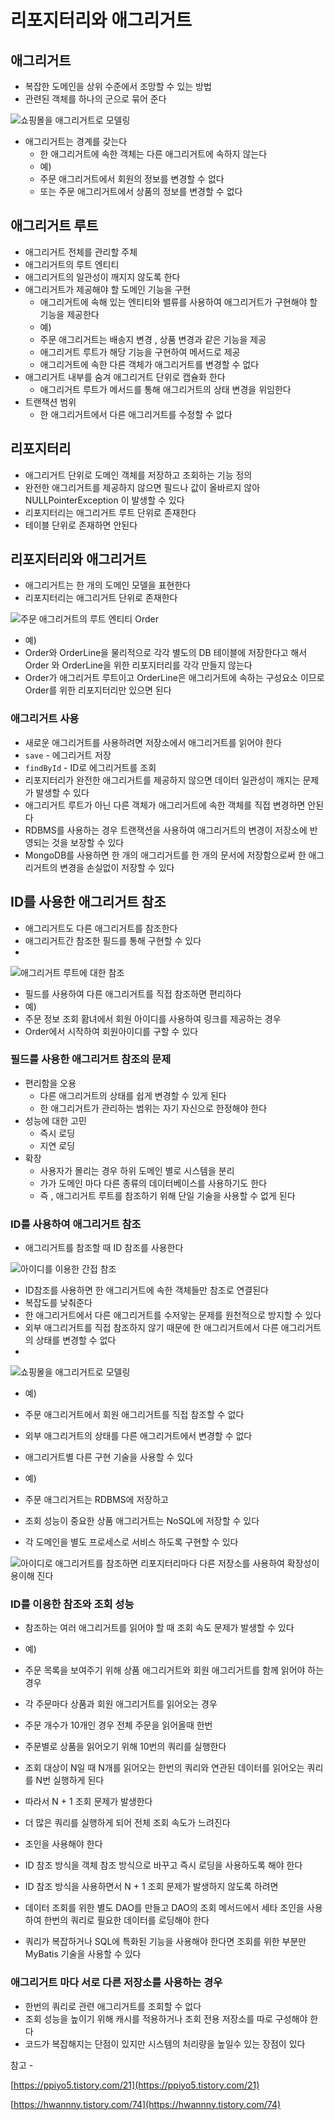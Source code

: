 # 리포지터리와 애그리거트

## 애그리거트

- 복잡한 도메인을 상위 수준에서 조망할 수 있는 방법
- 관련된 객체를 하나의 군으로 묶어 준다

![쇼핑몰을 애그리거트로 모델링](https://user-images.githubusercontent.com/42866800/159904488-794d598a-e52d-43f6-bcc5-3cc39858957e.png)

- 애그리거트는 경계를 갖는다
    - 한 애그리거트에 속한 객체는 다른 애그리거트에 속하지 않는다
    - 예)
    - 주문 애그리거트에서 회원의 정보를 변경할 수 없다
    - 또는 주문 애그리거트에서 상품의 정보를 변경할 수 없다

## 애그리거트 루트

- 애그리거트 전체를 관리할 주체
- 애그리거트의 루트 엔티티
- 애그리거트의 일관성이 깨지지 않도록 한다
- 애그리거트가 제공해야 할 도메인 기능을 구현
    - 애그리거트에 속해 있는 엔티티와 밸류를 사용하여 애그리거트가 구현해야 할 기능을 제공한다
    - 예)
    - 주문 애그리거트는 배송지 변경 , 상품 변경과 같은 기능을 제공
    - 애그리거트 루트가 해당 기능을 구현하여 메서드로 제공
    - 애그리거트에 속한 다른 객체가 애그리거트를 변경할 수 없다
- 애그리거트 내부를 숨겨 애그리거트 단위로 캡슐화 한다
    - 애그리거트 루트가 메서드를 통해 애그리거트의 상태 변경을 위임한다
- 트랜잭션 범위
    - 한 애그리거트에서 다른 애그리거트를 수정할 수 없다

## 리포지터리

- 애그리거트 단위로 도메인 객체를 저장하고 조회하는 기능 정의
- 완전한 애그리거트를 제공하지 않으면 필드나 값이 올바르지 않아 NULLPointerException 이 발생할 수 있다
- 리포지터리는 애그리거트 루트 단위로 존재한다
- 테이블 단위로 존재하면 안된다

## 리포지터리와 애그리거트

- 애그리거트는 한 개의 도메인 모델을 표현한다
- 리포지터리는 애그리거트 단위로 존재한다

![주문 애그리거트의 루트 엔티티 Order](https://user-images.githubusercontent.com/42866800/159904553-534d77cd-065f-4bcd-816f-26f3e89f9102.png)


- 예)
- Order와 OrderLine을 물리적으로 각각 별도의 DB 테이블에 저장한다고 해서 Order 와 OrderLine을 위한 리포지터리를 각각 만들지 않는다
- Order가 애그리거트 루트이고 OrderLine은 애그리거트에 속하는 구성요소 이므로 Order를 위한 리포지터리만 있으면 된다

### 애그리거트 사용

- 새로운 애그리거트를 사용하려면 저장소에서 애그리거트를 읽어야 한다
- `save` - 에그리거트 저장
- `findById` - ID로 에그리거트를 조회
- 리포지터리가 완전한 애그리거트를 제공하지 않으면 데이터 일관성이 깨지는 문제가 발생할 수 있다
- 애그리거트 루트가 아닌 다른 객체가 애그리거트에 속한 객체를 직접 변경하면 안된다
- RDBMS를 사용하는 경우 트랜잭션을 사용하여 애그리거트의 변경이 저장소에 반영되는 것을 보장할 수 있다
- MongoDB를 사용하면 한 개의 애그리거트를 한 개의 문서에 저장함으로써 한 애그리거트의 변경을 손실없이 저장할 수 있다

## ID를 사용한 애그리거트 참조

- 애그리거트도 다른 애그리거트를 참조한다
- 애그리거트간 참조한 필드를 통해 구현할 수 있다
- 

![애그리거트 루트에 대한 참조](https://user-images.githubusercontent.com/42866800/159904613-17cea2de-8725-44f5-adb3-ca95e7549f9c.png)

- 필드를 사용하여 다른 애그리거트를 직접 참조하면 편리하다
- 예)
- 주문 정보 조회 홤녀에서 회원 아이디를 사용하여 링크를 제공하는 경우
- Order에서 시작하여 회원아이디를 구할 수 있다

### 필드를 사용한 애그리거트 참조의 문제

- 편리함을 오용
    - 다른 애그리거트의 상태를 쉽게 변경할 수 있게 된다
    - 한 애그리거트가 관리하는 범위는 자기 자신으로 한정해야 한다
- 성능에 대한 고민
    - 즉시 로딩
    - 지연 로딩
- 확장
    - 사용자가 몰리는 경우 하위 도메인 별로 시스템을 분리
    - 가가 도메인 마다 다른 종류의 데이터베이스를 사용하기도 한다
    - 즉 , 애그리거트 루트를 참조하기 위해 단일 기술을 사용할 수 없게 된다

### ID를 사용하여 애그리거트 참조

- 애그리거트를 참조할 때 ID 참조를 사용한다

![아이디를 이용한 간접 참조](https://user-images.githubusercontent.com/42866800/159904663-1497f0d5-c29f-4d03-b529-3f9acad0fb0a.png)

- ID참조를 사용하면 한 애그리거트에 속한 객체들만 참조로 연결된다
- 복잡도를 낮춰준다
- 한 애그리거트에서 다른 애그리거트를 수저앟는 문제를 원천적으로 방지할 수 있다
- 외부 애그리거트를 직접 참조하지 않기 때문에 한 애그리거트에서 다른 애그리거트의 상태를 변경할 수 없다
- 

![쇼핑몰을 애그리거트로 모델링](https://user-images.githubusercontent.com/42866800/159904488-794d598a-e52d-43f6-bcc5-3cc39858957e.png)

- 예)
- 주문 애그리거트에서 회원 애그리거트를 직접 참조할 수 없다
- 외부 애그리거트의 상태를 다른 애그리거트에서 변경할 수 없다

- 애그리거트별 다른 구현 기술을 사용할 수 있다
- 예)
- 주문 애그리거트는 RDBMS에 저장하고
- 조회 성능이 중요한 상품 애그리거트는 NoSQL에 저장할 수 있다
- 각 도메인을 별도 프로세스로 서비스 하도록 구현할 수 있다

![아이디로 애그리거트를 참조하면 리포지터리마다 다른 저장소를 사용하여 확장성이 용이해 진다](https://user-images.githubusercontent.com/42866800/159904767-dbdeda5b-a2c7-4584-b9b3-e736ab113f23.png)
### ID를 이용한 참조와 조회 성능

- 참조하는 여러 애그리거트를 읽어야 할 때 조회 속도 문제가 발생할 수 있다
- 예)
- 주문 목록을 보여주기 위해 상품 애그리거트와 회원 애그리거트를 함께 읽어야 하는 경우
- 각 주문마다 상품과 회원 애그리거트를 읽어오는 경우
- 주문 개수가 10개인 경우 전체 주문을 읽어올때 한번
- 주문별로 상품을 읽어오기 위해 10번의 쿼리를 실행한다

- 조회 대상이 N일 때 N개를 읽어오는 한번의 쿼리와 연관된 데이터를 읽어오는 쿼리를 N번 실행하게 된다
- 따라서 N + 1 조회 문제가 발생한다
- 더 많은 쿼리를 실행하게 되어 전체 조회 속도가 느려진다
- 조인을 사용해야 한다
- ID 참조 방식을 객체 참조 방식으로 바꾸고 즉시 로딩을 사용하도록 해야 한다

- ID 참조 방식을 사용하면서 N + 1 조회 문제가 발생하지 않도록 하려면
- 데이터 조회를 위한 별도 DAO를 만들고 DAO의 조회 메서드에서 세타 조인을 사용하여 한번의 쿼리로 필요한 데이터를 로딩해야 한다
- 쿼리가 복잡하거나 SQL에 특화된 기능을 사용해야 한다면 조회를 위한 부분만 MyBatis 기술을 사용할 수 있다

### 애그리거트 마다 서로 다른 저장소를 사용하는 경우

- 한번의 쿼리로 관련 애그리거트를 조회할 수 없다
- 조회 성능을 높이기 위해 캐시를 적용하거나 조회 전용 저장소를 따로 구성해야 한다
- 코드가 복잡해지는 단점이 있지만 시스템의 처리량을 높일수 있는 장점이 있다

참고 - 

[https://ppiyo5.tistory.com/21](https://ppiyo5.tistory.com/21)

[https://hwannny.tistory.com/74](https://hwannny.tistory.com/74)